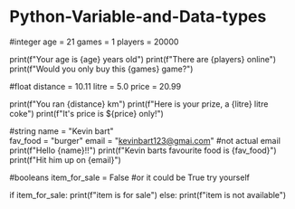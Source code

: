 # Python-Variable-and-Data-types

#integer
age = 21
games = 1
players = 20000

print(f"Your age is {age} years old")
print(f"There are {players} online")
print(f"Would you only buy this {games} game?")

#float
distance = 10.11
litre = 5.0
price = 20.99

print(f"You ran {distance} km")
print(f"Here is your prize, a {litre} litre coke")
print(f"It's price is ${price} only!")

#string
name = "Kevin bart"  
fav_food = "burger"
email = "kevinbart123@gmai.com" #not actual email
print(f"Hello {name}!!")
print(f"Kevin barts favourite food is {fav_food}")
print(f"Hit him up on {email}")

#booleans
item_for_sale = False #or it could be True try yourself

if item_for_sale:
    print(f"item is for sale")
else:
    print(f"item is not available")
